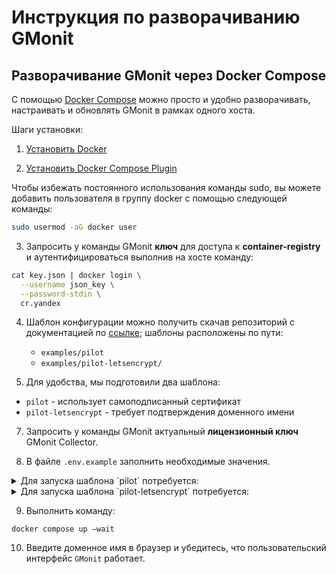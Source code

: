 # Инструкция по разворачиванию GMonit

## Разворачивание GMonit через Docker Compose
С помощью [Docker Compose](https://docs.docker.com/compose/) можно просто и удобно разворачивать, настраивать и обновлять GMonit в рамках одного хоста.

Шаги установки:

1. [Установить Docker](https://docs.docker.com/engine/install/)

2. [Установить Docker Compose Plugin](https://docs.docker.com/compose/install/)

Чтобы избежать постоянного использования команды sudo, вы можете добавить пользователя в группу docker с помощью следующей команды:
```bash
sudo usermod -aG docker user
```

3. Запросить у команды GMonit **ключ** для доступа к **container-registry** и аутентифицироваться выполнив на хосте команду:
```bash
cat key.json | docker login \
  --username json_key \
  --password-stdin \
  cr.yandex
```
4. Шаблон конфигурации можно получить скачав репозиторий с документацией по [ссылке](https://github.com/HyperSoftLab/docs/archive/refs/heads/master.zip); шаблоны расположены по пути:
   - `examples/pilot`
   - `examples/pilot-letsencrypt/`

5. Для удобства, мы подготовили два шаблона: 
- `pilot` - использует самоподписанный сертификат  
- `pilot-letsencrypt` - требует подтверждения доменного имени

7. Запросить у команды GMonit актуальный **лицензионный ключ** GMonit Collector.

8. В файле `.env.example` заполнить необходимые значения.
<details><summary>Для запуска шаблона `pilot` потребуется:</summary>

- Заполнить`LICENSE_KEY` и `SECRET_TOKEN`
- Обновление файла `/etc/hosts` на устройстве, чтобы добавить новые домены и соответствующие им IP-адреса
- Выпустить новый самоподписанный сертификат для новых доменов и заменить существующие сертификаты в директории `/gmonit/ssl`
- Переконфигурировать DNS, чтобы перенаправить новые домены на соответствующие IP-адреса
</details>

<details><summary>Для запуска шаблона `pilot-letsencrypt` потребуется:</summary>

- Заполнить `LICENSE_KEY` и `SECRET_TOKEN`
- Все URL вида `*.company.ru` заменить на реальные адреса для Grafana и коллектора
- Указать `LETSENCRYPT_EMAIL`, на него будут направляться сообщения в случае проблем с сертификатами
</details>

9. Выполнить команду:
```
docker compose up —wait
```

10. Введите доменное имя в браузер и убедитесь, что пользовательский интерфейс `GMonit` работает.

